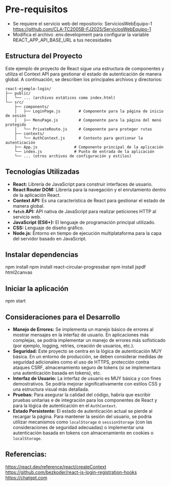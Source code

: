 # Pre-requisitos
- Se requiere el servicio web del repositorio: ServiciosWebEquipo-1 https://github.com/CLA-TC2005B-FJ2025/ServiciosWebEquipo-1
- Modifica el archivo .env.development para configurar la variable REACT_APP_API_BASE_URL a tus necesidades

## Estructura del Proyecto

Este ejemplo de proyecto de React sigue una estructura de componentes y utiliza el Context API para gestionar el estado de autenticación de manera global. A continuación, se describen los principales archivos y directorios:

```
react-ejemplo-login/
├── public/
│   └── ... (archivos estáticos como index.html)
└── src/
    ├── components/
    │   ├── LoginPage.js        # Componente para la página de inicio de sesión
    │   ├── MenuPage.js         # Componente para la página del menú protegido
    │   └── PrivateRoute.js     # Componente para proteger rutas
    ├── contexts/
    │   └── AuthContext.js      # Contexto para gestionar la autenticación
    ├── App.js                # Componente principal de la aplicación
    └── index.js              # Punto de entrada de la aplicación
    └── ... (otros archivos de configuración y estilos)
```

##  Tecnologías Utilizadas

* **React:** Librería de JavaScript para construir interfaces de usuario.
* **React Router DOM:** Librería para la navegación y el enrutamiento dentro de la aplicación React.
* **Context API:** Es una característica de React para gestionar el estado de manera global.
* **`fetch` API:** API nativa de JavaScript para realizar peticiones HTTP al servicio web.
* **JavaScript (ES6+):** El lenguaje de programación principal utilizado.
* **CSS:** Lenguaje de diseño gráfico.
* **Node.js:** Entorno en tiempo de ejecución multiplataforma para la capa del servidor basado en JavaScript.

## Instalar dependencias
npm install
npm install react-circular-progressbar
npm install jspdf html2canvas

## Iniciar la aplicación
npm start

## Consideraciones para el Desarrollo

* **Manejo de Errores:** Se implementa un manejo básico de errores al mostrar mensajes en la interfaz de usuario. En aplicaciones más complejas, se podría implementar un manejo de errores más sofisticado (por ejemplo, logging, retries, creación de usuarios, etc.).
* **Seguridad:** Este proyecto se centra en la lógica de autenticación MUY básica. En un entorno de producción, se deben considerar medidas de seguridad adicionales como el uso de HTTPS, protección contra ataques CSRF, almacenamiento seguro de tokens (si se implementara una autenticación basada en tokens), etc.
* **Interfaz de Usuario:** La interfaz de usuario es MUY básica y con fines demostrativos. Se podría mejorar significativamente con estilos CSS y una estructura visual más detallada.
* **Pruebas:** Para asegurar la calidad del código, habría que escribir pruebas unitarias e de integración para los componentes de React y para la lógica de autenticación en el `AuthContext`.
* **Estado Persistente:** El estado de autenticación actual se pierde al recargar la página. Para mantener la sesión del usuario, se podría utilizar mecanismos como `localStorage` o `sessionStorage` (con las consideraciones de seguridad adecuadas) o implementar una autenticación basada en tokens con almacenamiento en cookies o `localStorage`.

## Referencias:
https://react.dev/reference/react/createContext
https://github.com/bezkoder/react-js-login-registration-hooks
https://chatgpt.com

